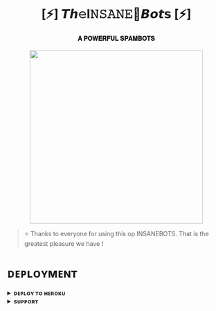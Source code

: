 <h1 align="center"><b>[⚡] 𝙏𝙝𝚎I𝙽𝚂𝙰𝙽𝙴🐉𝘽𝙤𝙩𝘀 [⚡]</b></h1>

<h4 align="center"> 𝐀 𝐏𝐎𝐖𝐄𝐑𝐅𝐔𝐋 𝐒𝐏𝐀𝐌𝐁𝐎𝐓𝐒</h4>

<p align="center"><a href="https://t.me/insanesociety"><img src="https://te.legra.ph/file/f687d69a5d664b6385f21.jpg" width="400"></a></p>


> ⭐️ Thanks to everyone for using this op INSANEBOTS. That is the greatest pleasure we have !


# ᴅᴇᴘʟᴏʏᴍᴇɴᴛ


<details>
<summary><b>ᴅᴇᴘʟᴏʏ ᴛᴏ ʜᴇʀᴏᴋᴜ</b></summary>
<br>

[![Deploy](https://www.herokucdn.com/deploy/button.svg)](https://dashboard.heroku.com/new?template=https://github.com/ASHWANIashwani/XBOTS)

</details>


<details>
<summary><b>sᴜᴘᴘᴏʀᴛ</b></summary>
<br>

<a href="https://t.me/ASHWANI10"><img src="https://te.legra.ph/file/68ddb469c93e10f72a072.jpg"></a>

</details>
